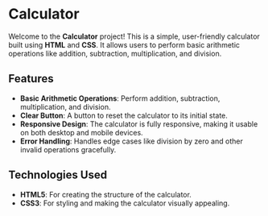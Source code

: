 # Calculator

Welcome to the **Calculator** project! This is a simple, user-friendly calculator built using **HTML** and **CSS**. It allows users to perform basic arithmetic operations like addition, subtraction, multiplication, and division.

## Features

- **Basic Arithmetic Operations**: Perform addition, subtraction, multiplication, and division.
- **Clear Button**: A button to reset the calculator to its initial state.
- **Responsive Design**: The calculator is fully responsive, making it usable on both desktop and mobile devices.
- **Error Handling**: Handles edge cases like division by zero and other invalid operations gracefully.

## Technologies Used

- **HTML5**: For creating the structure of the calculator.
- **CSS3**: For styling and making the calculator visually appealing.


